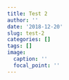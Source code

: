 ```yaml
---
title: Test 2
author: ''
date: '2018-12-20'
slug: test-2
categories: []
tags: []
image:
  caption: ''
  focal_point: ''
---
```

